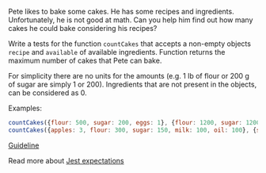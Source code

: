 Pete likes to bake some cakes. He has some recipes and ingredients. Unfortunately, he is not good at math. Can you help him find out how many cakes he could bake considering his recipes?

Write a tests for the function `countCakes` that accepts a non-empty objects `recipe` and `available` of available ingredients. Function returns the maximum number of cakes that Pete can bake.

For simplicity there are no units for the amounts (e.g. 1 lb of flour or 200 g of sugar are simply 1 or 200). Ingredients that are not present in the objects, can be considered as 0.

Examples:
```javascript
countCakes({flour: 500, sugar: 200, eggs: 1}, {flour: 1200, sugar: 1200, eggs: 5, milk: 200}) === 2
countCakes({apples: 3, flour: 300, sugar: 150, milk: 100, oil: 100}, {sugar: 500, flour: 2000, milk: 2000}) === 0
```

[Guideline](https://github.com/mate-academy/js_task-guideline/blob/master/README.md)

Read more about [Jest expectations](https://jestjs.io/uk/docs/expect)
